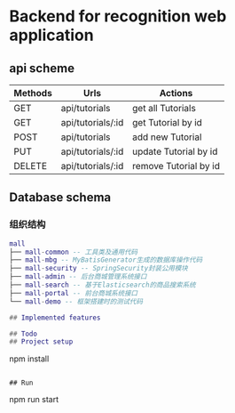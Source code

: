 # Backend for recognition web application

## api scheme
| Methods	| Urls	| Actions
| -------- | ------- | ------- |
| GET | api/tutorials | get all Tutorials
| GET | api/tutorials/:id | get Tutorial by id
| POST | api/tutorials | add new Tutorial
| PUT | api/tutorials/:id | update Tutorial by id
| DELETE | api/tutorials/:id | remove Tutorial by id

## Database schema

### 组织结构

``` lua
mall
├── mall-common -- 工具类及通用代码
├── mall-mbg -- MyBatisGenerator生成的数据库操作代码
├── mall-security -- SpringSecurity封装公用模块
├── mall-admin -- 后台商城管理系统接口
├── mall-search -- 基于Elasticsearch的商品搜索系统
├── mall-portal -- 前台商城系统接口
└── mall-demo -- 框架搭建时的测试代码

## Implemented features

## Todo
## Project setup
```
npm install
```

## Run
```
npm run start
```
